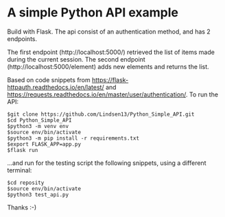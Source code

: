 # A simple Python API example

Build with Flask. The api consist of an authentication method, and has 2 endpoints. 

The first endpoint (http://localhost:5000/) retrieved the list of items made during the current session. The second endpoint (http://localhost:5000/element) adds new elements and returns the list.

Based on code snippets from  https://flask-httpauth.readthedocs.io/en/latest/ and https://requests.readthedocs.io/en/master/user/authentication/. To run the API:

```console
$git clone https://github.com/Lindsen13/Python_Simple_API.git
$cd Python_Simple_API
$python3 -m venv env
$source env/bin/activate
$python3 -m pip install -r requirements.txt
$export FLASK_APP=app.py
$flask run
```

...and run for the testing script the following snippets, using a different terminal:

```console
$cd reposity
$source env/bin/activate
$python3 test_api.py
```

Thanks :-)

